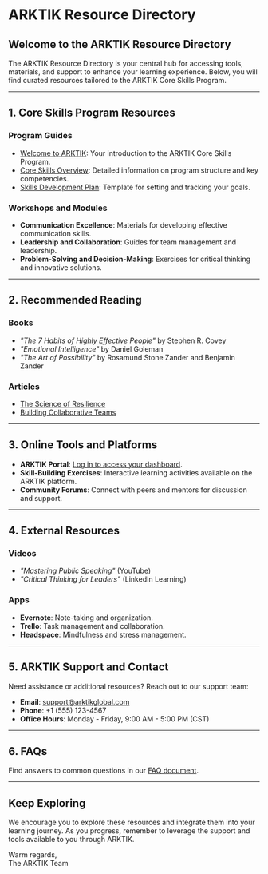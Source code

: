 # ARKTIK Resource Directory

## Welcome to the ARKTIK Resource Directory

The ARKTIK Resource Directory is your central hub for accessing tools, materials, and support to enhance your learning experience. Below, you will find curated resources tailored to the ARKTIK Core Skills Program.

---

## 1. Core Skills Program Resources

### Program Guides
- [Welcome to ARKTIK](Program_Guides/Welcome_to_ARKTIK.md): Your introduction to the ARKTIK Core Skills Program.
- [Core Skills Overview](Program_Guides/Core_Skills_Overview.md): Detailed information on program structure and key competencies.
- [Skills Development Plan](Program_Guides/Skills_Development_Plan.md): Template for setting and tracking your goals.

### Workshops and Modules
- **Communication Excellence**: Materials for developing effective communication skills.
- **Leadership and Collaboration**: Guides for team management and leadership.
- **Problem-Solving and Decision-Making**: Exercises for critical thinking and innovative solutions.

---

## 2. Recommended Reading

### Books
- *"The 7 Habits of Highly Effective People"* by Stephen R. Covey  
- *"Emotional Intelligence"* by Daniel Goleman  
- *"The Art of Possibility"* by Rosamund Stone Zander and Benjamin Zander  

### Articles
- [The Science of Resilience](https://example.com/science-of-resilience)  
- [Building Collaborative Teams](https://example.com/building-teams)  

---

## 3. Online Tools and Platforms

- **ARKTIK Portal**: [Log in to access your dashboard](https://arktikglobal.com/portal).  
- **Skill-Building Exercises**: Interactive learning activities available on the ARKTIK platform.  
- **Community Forums**: Connect with peers and mentors for discussion and support.  

---

## 4. External Resources

### Videos
- *"Mastering Public Speaking"* (YouTube)  
- *"Critical Thinking for Leaders"* (LinkedIn Learning)  

### Apps
- **Evernote**: Note-taking and organization.  
- **Trello**: Task management and collaboration.  
- **Headspace**: Mindfulness and stress management.

---

## 5. ARKTIK Support and Contact

Need assistance or additional resources? Reach out to our support team:  
- **Email**: support@arktikglobal.com  
- **Phone**: +1 (555) 123-4567  
- **Office Hours**: Monday - Friday, 9:00 AM - 5:00 PM (CST)  

---

## 6. FAQs

Find answers to common questions in our [FAQ document](Program_Guides/FAQs.md).  

---

## Keep Exploring

We encourage you to explore these resources and integrate them into your learning journey. As you progress, remember to leverage the support and tools available to you through ARKTIK.

Warm regards,  
The ARKTIK Team
